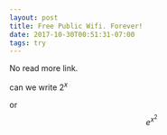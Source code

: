```yaml
---
layout: post
title: Free Public Wifi. Forever!
date: 2017-10-30T00:51:31-07:00
tags: try
---
```

No read more link.

can we write $2^x$

or $$e^x^2$$

<!--more-->

